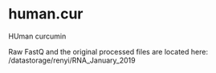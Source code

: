 # human.cur
HUman curcumin

Raw FastQ and the original processed files are located here:
/datastorage/renyi/RNA_January_2019
